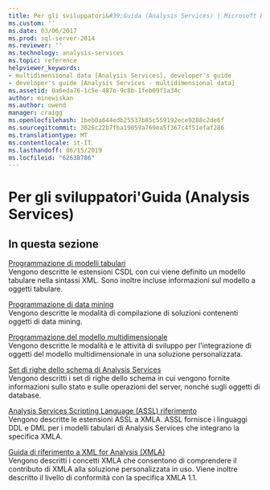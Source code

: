 ```yaml
---
title: Per gli sviluppatori&#39;Guida (Analysis Services) | Microsoft Docs
ms.custom: ''
ms.date: 03/06/2017
ms.prod: sql-server-2014
ms.reviewer: ''
ms.technology: analysis-services
ms.topic: reference
helpviewer_keywords:
- multidimensional data [Analysis Services], developer's guide
- developer's guide [Analysis Services - multidimensional data]
ms.assetid: 0a6eda76-1c5e-487e-9c8b-1feb09f1a34c
author: minewiskan
ms.author: owend
manager: craigg
ms.openlocfilehash: 1beb0a644edb25537b85c559192ece9288c2de6f
ms.sourcegitcommit: 3026c22b7fba19059a769ea5f367c4f51efaf286
ms.translationtype: MT
ms.contentlocale: it-IT
ms.lasthandoff: 06/15/2019
ms.locfileid: "62638786"
---
```

# <a name="developer39s-guide-analysis-services"></a>Per gli sviluppatori&#39;Guida (Analysis Services)
    
## <a name="in-this-section"></a>In questa sezione  
 [Programmazione di modelli tabulari](tabular-model-programming-compatibility-levels-1050-1103/tabular-model-programming-for-compatibility-levels-1050-through-1103.md)  
 Vengono descritte le estensioni CSDL con cui viene definito un modello tabulare nella sintassi XML. Sono inoltre incluse informazioni sul modello a oggetti tabulare.  
  
 [Programmazione di data mining](dev-guide/data-mining-programming.md)  
 Vengono descritte le modalità di compilazione di soluzioni contenenti oggetti di data mining.  
  
 [Programmazione del modello multidimensionale](multidimensional-models/multidimensional-model-programming.md)  
 Vengono descritte le modalità e le attività di sviluppo per l'integrazione di oggetti del modello multidimensionale in una soluzione personalizzata.  
  
 [Set di righe dello schema di Analysis Services](https://docs.microsoft.com/bi-reference/schema-rowsets/analysis-services-schema-rowsets)  
 Vengono descritti i set di righe dello schema in cui vengono fornite informazioni sullo stato e sulle operazioni del server, nonché sugli oggetti di database.  
  
 [Analysis Services Scripting Language &#40;ASSL&#41; riferimento](https://docs.microsoft.com/bi-reference/assl/analysis-services-scripting-language-assl-for-xmla)  
 Vengono descritte le estensioni ASSL a XMLA. ASSL fornisce i linguaggi DDL e DML per i modelli tabulari di Analysis Services che integrano la specifica XMLA.  
  
 [Guida di riferimento a XML for Analysis &#40;XMLA&#41;](https://docs.microsoft.com/bi-reference/xmla/xml-for-analysis-xmla-reference)  
 Vengono descritti i concetti XMLA che consentono di comprendere il contributo di XMLA alla soluzione personalizzata in uso. Viene inoltre descritto il livello di conformità con la specifica XMLA 1.1.  
  
  
